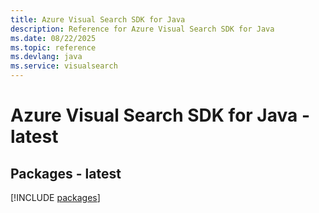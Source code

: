 ```yaml
---
title: Azure Visual Search SDK for Java
description: Reference for Azure Visual Search SDK for Java
ms.date: 08/22/2025
ms.topic: reference
ms.devlang: java
ms.service: visualsearch
---
```

# Azure Visual Search SDK for Java - latest
## Packages - latest
[!INCLUDE [packages](visual-search-index.md)]